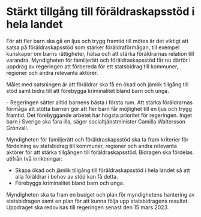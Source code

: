 # Stärkt tillgång till föräldraskapsstöd i hela landet

För att fler barn ska gå en ljus och trygg framtid till mötes är det viktigt att satsa på föräldraskapsstöd som stärker föräldraförmågan, till exempel kunskaper om barns rättigheter, hälsa och att stärka föräldrarnas relation till varandra.
Myndigheten för familjerätt och föräldraskapsstöd får nu därför i uppdrag av regeringen att förbereda för ett statsbidrag till kommuner, regioner och andra relevanta aktörer.

Målet med satsningen är att föräldrar ska få en ökad och jämlik tillgång till stöd samt bidra till att förebygga kriminalitet bland barn och unga.

- Regeringen sätter alltid barnens bästa i första rum. Att stärka föräldrarnas förmåga att stötta barnen gör att fler barn får möjlighet till en ljus och trygg framtid. Det förebyggande arbetet har högsta prioritet för regeringen. Inget barn i Sverige ska fara illa, säger socialtjänstminister Camilla Waltersson Grönvall.

Myndigheten för familjerätt och föräldraskapsstöd ska ta fram kriterier för fördelning av statsbidrag till kommuner, regioner och andra relevanta aktörer för att stärka tillgången till föräldraskapsstöd. Bidragen ska fördelas utifrån två inriktningar:

* Skapa ökad och jämlik tillgång till föräldraskapsstöd i hela landet så att alla föräldrar i behov av stöd kan få detta.
* Förebygga kriminalitet bland barn och unga.

Myndigheten ska ta fram en budget och plan för myndighetens hantering av statsbidragen samt en plan för att kunna följa upp statsbidragens resultat. Uppdraget ska redovisas till regeringen senast den 15 mars 2023.
